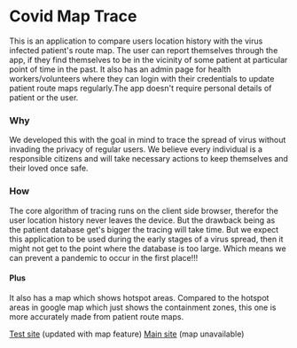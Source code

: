 # Covid Map Trace

This is an application to compare users location history with the virus infected patient's route map. The user can report themselves through the app, if they find themselves to be in the vicinity of some patient at particular point of time in the past.
It also has an admin page for health workers/volunteers where they can login with their credentials to update patient route maps regularly.The app doesn't require personal details of patient or the user.

### Why 
We developed this with the goal in mind to trace the spread of virus without invading the privacy of regular users. We believe every individual is a responsible citizens and will take necessary actions to keep themselves and their loved once safe.

### How
The core algorithm of tracing runs on the client side browser, therefor the user location history never leaves the device. But the drawback being as the patient database get's bigger the tracing will take time. But we expect this application to be used during the early stages of a
virus spread, then it might not get to the point where the database is too large. Which means we can prevent a pandemic to occur in the first place!!!

#### Plus
It also has a map which shows hotspot areas. Compared to the hotspot areas in google map which just shows the containment zones, this one is more accurately made from patient route maps.

[Test site](https://covid-map-trace-test.web.app/home)  (updated with map feature)
[Main site](https://covid-map-trace.web.app/home) (map unavailable)
